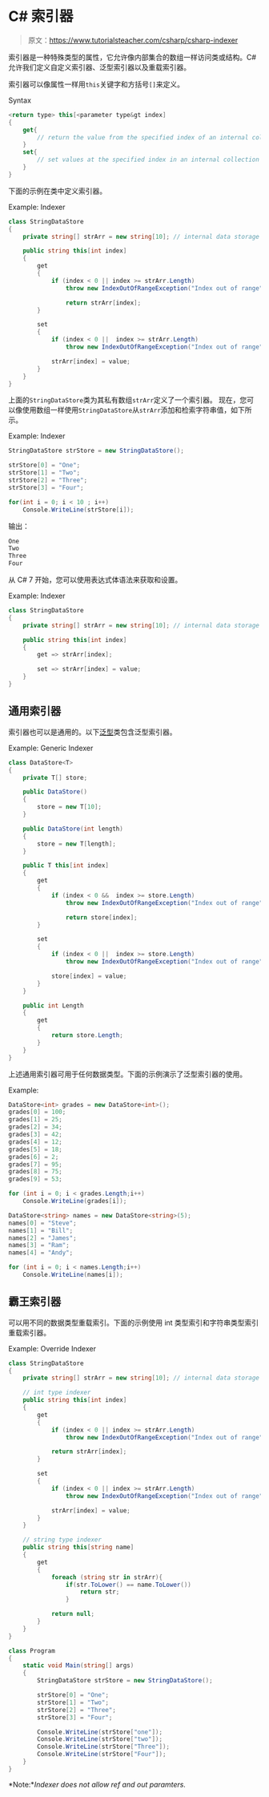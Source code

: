# C# 索引器

> 原文：<https://www.tutorialsteacher.com/csharp/csharp-indexer>

索引器是一种特殊类型的属性，它允许像内部集合的数组一样访问类或结构。C# 允许我们定义自定义索引器、泛型索引器以及重载索引器。

索引器可以像属性一样用`this`关键字和方括号`[]`来定义。

Syntax

```cs
<return type> this[<parameter type&gt index]
{
    get{
        // return the value from the specified index of an internal collection
    }
    set{
        // set values at the specified index in an internal collection
    }
}

```

下面的示例在类中定义索引器。

Example: Indexer

```cs
class StringDataStore
{
    private string[] strArr = new string[10]; // internal data storage

    public string this[int index]
    {
        get
        {
            if (index < 0 || index >= strArr.Length)
                throw new IndexOutOfRangeException("Index out of range");

                return strArr[index];
        }

        set
        {
            if (index < 0 ||  index >= strArr.Length)
                throw new IndexOutOfRangeException("Index out of range");

            strArr[index] = value;
        }
    }
}
```

上面的`StringDataStore`类为其私有数组`strArr`定义了一个索引器。 现在，您可以像使用数组一样使用`StringDataStore`从`strArr`添加和检索字符串值，如下所示。

Example: Indexer

```cs
StringDataStore strStore = new StringDataStore();

strStore[0] = "One";
strStore[1] = "Two";
strStore[2] = "Three";
strStore[3] = "Four";

for(int i = 0; i < 10 ; i++)
    Console.WriteLine(strStore[i]); 
```

输出：

```cs
One
Two
Three
Four
```

从 C# 7 开始，您可以使用表达式体语法来获取和设置。

Example: Indexer

```cs
class StringDataStore
{
    private string[] strArr = new string[10]; // internal data storage

    public string this[int index]
    {
        get => strArr[index];

        set => strArr[index] = value;
    }
}
```

## 通用索引器

索引器也可以是通用的。以下[泛型](/csharp/csharp-generics)类包含泛型索引器。

Example: Generic Indexer

```cs
class DataStore<T>
{
    private T[] store; 

    public DataStore()
    {
        store = new T[10];
    }

    public DataStore(int length)
    {
        store = new T[length];
    }

    public T this[int index]
    {
        get
        {
            if (index < 0 &&  index >= store.Length)
                throw new IndexOutOfRangeException("Index out of range");

                return store[index];
        }

        set
        {
            if (index < 0 ||  index >= store.Length)
                throw new IndexOutOfRangeException("Index out of range");

            store[index] = value;
        }
    }

    public int Length
    {
        get
        {
            return store.Length;
        }
    }
} 
```

上述通用索引器可用于任何数据类型。下面的示例演示了泛型索引器的使用。

Example:

```cs
DataStore<int> grades = new DataStore<int>();
grades[0] = 100;
grades[1] = 25;
grades[2] = 34;
grades[3] = 42;
grades[4] = 12;
grades[5] = 18;
grades[6] = 2;
grades[7] = 95;
grades[8] = 75;
grades[9] = 53;

for (int i = 0; i < grades.Length;i++)
    Console.WriteLine(grades[i]);

DataStore<string> names = new DataStore<string>(5);
names[0] = "Steve";
names[1] = "Bill";
names[2] = "James";
names[3] = "Ram";
names[4] = "Andy";

for (int i = 0; i < names.Length;i++)
    Console.WriteLine(names[i]); 
```

## 霸王索引器

可以用不同的数据类型重载索引。下面的示例使用 int 类型索引和字符串类型索引重载索引器。

Example: Override Indexer

```cs
class StringDataStore
{
    private string[] strArr = new string[10]; // internal data storage

    // int type indexer
    public string this[int index]
    {
        get
        {
            if (index < 0 || index >= strArr.Length)
                throw new IndexOutOfRangeException("Index out of range");

            return strArr[index];
        }

        set
        {
            if (index < 0 || index >= strArr.Length)
                throw new IndexOutOfRangeException("Index out of range");

            strArr[index] = value;
        }
    }

    // string type indexer
    public string this[string name]
    {
        get
        {
            foreach (string str in strArr){
                if(str.ToLower() == name.ToLower())        
                    return str;
                }

            return null;
        }
    }
}

class Program
{
    static void Main(string[] args)
    {
        StringDataStore strStore = new StringDataStore();

        strStore[0] = "One";
        strStore[1] = "Two";
        strStore[2] = "Three";
        strStore[3] = "Four";

        Console.WriteLine(strStore["one"]);
        Console.WriteLine(strStore["two"]);
        Console.WriteLine(strStore["Three"]);
        Console.WriteLine(strStore["Four"]);
    }
} 
```

*Note:**Indexer does not allow ref and out paramters.*